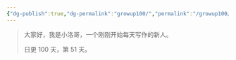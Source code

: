 ```yaml
---
{"dg-publish":true,"dg-permalink":"growup100/","permalink":"/growup100/","tags":["小洛哥成长笔记"],"noteIcon":"1","created":"2024-06-09","updated":"2024-06-08"}
---
```



> 大家好，我是小洛哥，一个刚刚开始每天写作的新人。
> 
> 日更 100 天，第 51 天。

## 